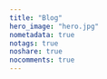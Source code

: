 ```yaml
---
title: "Blog"
hero_image: "hero.jpg"
nometadata: true
notags: true
noshare: true
nocomments: true
---
```

